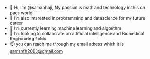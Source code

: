 - 👋 Hi, I’m @samanhaji, My passion is math and technology in this on pace world
- 👀 I’m also interested in programming and datascience for my future career
- 🌱 I’m currently learning machine learning and algorithm 
- 💞️ I’m looking to collaborate on artificial intelligence and Biomedical Engineering fields
- 📫 you can reach me through my email adress which it is samanfh2000@gmail.com

